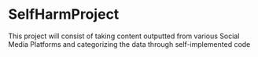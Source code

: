# SelfHarmProject

This project will consist of taking content outputted from various Social Media Platforms and categorizing the
data through self-implemented code 
